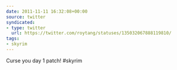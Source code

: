 ```yaml
---
date: 2011-11-11 16:32:08+00:00
source: twitter
syndicated:
- type: twitter
  url: https://twitter.com/roytang/statuses/135032067888119810/
tags:
- skyrim
---
```


Curse you day 1 patch! #skyrim